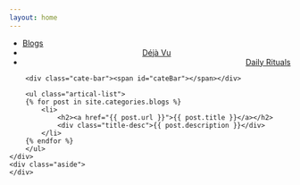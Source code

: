 ```yaml
---
layout: home
---
```


<div class="index-content blogs">
    <div class="section">
        <ul class="artical-cate">
            <li class="on"><a href="/"><span>Blogs</span></a></li>
            <li style="text-align:center"><a href="/DV"><span>Déjà Vu</span></a></li>
            <li style="text-align:right"><a href="/DR"><span>Daily Rituals</span></a></li>
        </ul>

        <div class="cate-bar"><span id="cateBar"></span></div>

        <ul class="artical-list">
        {% for post in site.categories.blogs %}
            <li>
                <h2><a href="{{ post.url }}">{{ post.title }}</a></h2>
                <div class="title-desc">{{ post.description }}</div>
            </li>
        {% endfor %}
        </ul>
    </div>
    <div class="aside">
    </div>
</div>
